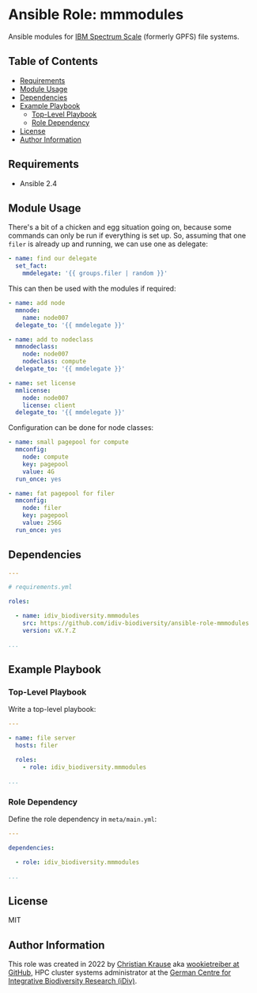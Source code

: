 Ansible Role: mmmodules
=======================

Ansible modules for [IBM Spectrum Scale][] (formerly GPFS) file systems.


Table of Contents
-----------------

<!-- toc -->

- [Requirements](#requirements)
- [Module Usage](#module-usage)
- [Dependencies](#dependencies)
- [Example Playbook](#example-playbook)
  * [Top-Level Playbook](#top-level-playbook)
  * [Role Dependency](#role-dependency)
- [License](#license)
- [Author Information](#author-information)

<!-- tocstop -->

Requirements
------------

- Ansible 2.4

Module Usage
------------

There's a bit of a chicken and egg situation going on, because some commands
can only be run if everything is set up. So, assuming that one `filer` is
already up and running, we can use one as delegate:

```yml
- name: find our delegate
  set_fact:
    mmdelegate: '{{ groups.filer | random }}'
```

This can then be used with the modules if required:

```yml
- name: add node
  mmnode:
    name: node007
  delegate_to: '{{ mmdelegate }}'

- name: add to nodeclass
  mmnodeclass:
    node: node007
    nodeclass: compute
  delegate_to: '{{ mmdelegate }}'

- name: set license
  mmlicense:
    node: node007
    license: client
  delegate_to: '{{ mmdelegate }}'
```

Configuration can be done for node classes:

```yml
- name: small pagepool for compute
  mmconfig:
    node: compute
    key: pagepool
    value: 4G
  run_once: yes

- name: fat pagepool for filer
  mmconfig:
    node: filer
    key: pagepool
    value: 256G
  run_once: yes
```

Dependencies
------------

```yml
---

# requirements.yml

roles:

  - name: idiv_biodiversity.mmmodules
    src: https://github.com/idiv-biodiversity/ansible-role-mmmodules
    version: vX.Y.Z

...
```

Example Playbook
----------------

### Top-Level Playbook

Write a top-level playbook:

```yml
---

- name: file server
  hosts: filer

  roles:
    - role: idiv_biodiversity.mmmodules

...
```

### Role Dependency

Define the role dependency in `meta/main.yml`:

```yml
---

dependencies:

  - role: idiv_biodiversity.mmmodules

...
```

License
-------

MIT

Author Information
------------------

This role was created in 2022 by [Christian Krause][author] aka [wookietreiber
at GitHub][wookietreiber], HPC cluster systems administrator at the [German
Centre for Integrative Biodiversity Research (iDiv)][idiv].


[IBM Spectrum Scale]: https://www.ibm.com/products/spectrum-scale
[author]: https://www.idiv.de/en/groups_and_people/employees/details/61.html
[idiv]: https://www.idiv.de/
[wookietreiber]: https://github.com/wookietreiber
